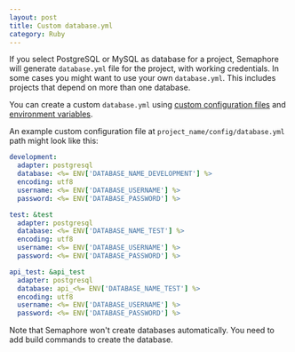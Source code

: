 ```yaml
---
layout: post
title: Custom database.yml
category: Ruby
---
```


If you select PostgreSQL or MySQL as database for a project, Semaphore will
generate `database.yml` file for the project, with working credentials. In
some cases you might want to use your own `database.yml`. This includes
projects that depend on more than one database.

You can create a custom `database.yml` using [custom configuration
files](/docs/adding-configuration-files.html) and [environment
variables](/docs/available-environment-variables.html).

An example custom configuration file at `project_name/config/database.yml` path
might look like this:

```yml
development:
  adapter: postgresql
  database: <%= ENV['DATABASE_NAME_DEVELOPMENT'] %>
  encoding: utf8
  username: <%= ENV['DATABASE_USERNAME'] %>
  password: <%= ENV['DATABASE_PASSWORD'] %>

test: &test
  adapter: postgresql
  database: <%= ENV['DATABASE_NAME_TEST'] %>
  encoding: utf8
  username: <%= ENV['DATABASE_USERNAME'] %>
  password: <%= ENV['DATABASE_PASSWORD'] %>

api_test: &api_test
  adapter: postgresql
  database: api_<%= ENV['DATABASE_NAME_TEST'] %>
  encoding: utf8
  username: <%= ENV['DATABASE_USERNAME'] %>
  password: <%= ENV['DATABASE_PASSWORD'] %>
```

Note that Semaphore won't create databases automatically. You need to add build
commands to create the database.
